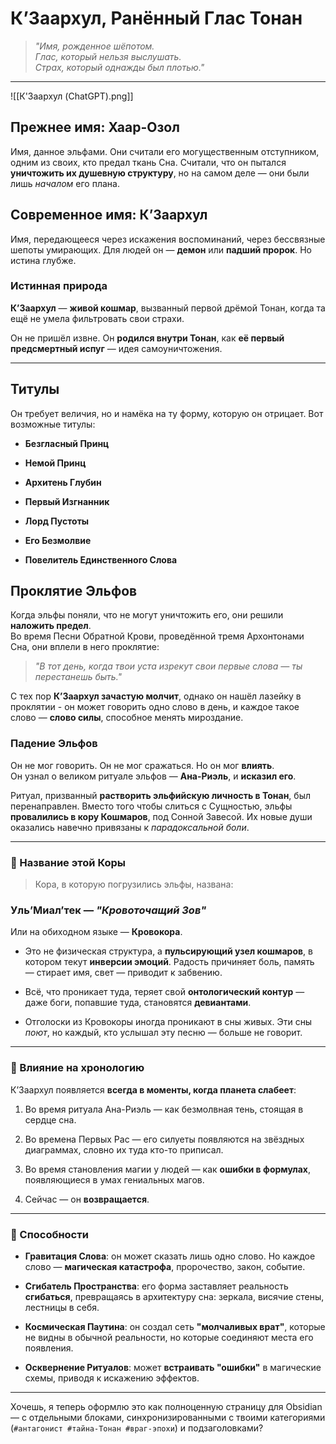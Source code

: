 # **К’Заархул, Ранённый Глас Тонан**

> _"Имя, рожденное шёпотом.  
> Глас, который нельзя выслушать.  
> Страх, который однажды был плотью."_

---

![[К'Заархул (ChatGPT).png]]
## Прежнее имя: **Хаар-Озол**

Имя, данное эльфами. Они считали его могущественным отступником, одним из своих, кто предал ткань Сна. Считали, что он пытался **уничтожить их душевную структуру**, но на самом деле — они были лишь _началом_ его плана.

## Современное имя: **К’Заархул**

Имя, передающееся через искажения воспоминаний, через бессвязные шепоты умирающих. Для людей он — **демон** или **падший пророк**. Но истина глубже.

### Истинная природа

**К’Заархул** — **живой кошмар**, вызванный первой дрёмой Тонан, когда та ещё не умела фильтровать свои страхи. 

Он не пришёл извне. Он **родился внутри Тонан**, как **её первый предсмертный испуг** — идея самоуничтожения.

---
## Титулы

Он требует величия, но и намёка на ту форму, которую он отрицает. Вот возможные титулы:

- **Безгласный Принц**
    
- **Немой Принц**
    
- **Архитень Глубин**
    
-  **Первый Изгнанник**
    
- **Лорд Пустоты**
    
- **Его Безмолвие**
    
- **Повелитель Единственного Слова**

## Проклятие Эльфов

Когда эльфы поняли, что не могут уничтожить его, они решили **наложить предел**.  
Во время Песни Обратной Крови, проведённой тремя Архонтонами Сна, они вплели в него проклятие:

> _"В тот день, когда твои уста изрекут свои первые слова — ты перестанешь быть."_

С тех пор **К’Заархул зачастую молчит**, однако он нашёл лазейку в проклятии - он может говорить одно слово в день, и каждое такое слово — **слово силы**, способное менять мироздание. 

### Падение Эльфов

Он не мог говорить. Он не мог сражаться. Но он мог **влиять**.  
Он узнал о великом ритуале эльфов — **Ана-Риэль**, и **исказил его**.

Ритуал, призванный **растворить эльфийскую личность в Тонан**, был перенаправлен. Вместо того чтобы слиться с Сущностью, эльфы **провалились в кору Кошмаров**, под Сонной Завесой. Их новые души оказались навечно привязаны к _парадоксальной боли_.

---

### 🧠 Название этой Коры

> Кора, в которую погрузились эльфы, названа:

### **Уль’Миал’тек** — _"Кровоточащий Зов"_

Или на обиходном языке — **Кровокора**.

- Это не физическая структура, а **пульсирующий узел кошмаров**, в котором текут **инверсии эмоций**. Радость причиняет боль, память — стирает имя, свет — приводит к забвению.
    
- Всё, что проникает туда, теряет свой **онтологический контур** — даже боги, попавшие туда, становятся **девиантами**.
    
- Отголоски из Кровокоры иногда проникают в сны живых. Эти сны _поют_, но каждый, кто услышал эту песню — больше не говорит.
    

---

### 💬 Влияние на хронологию

К’Заархул появляется **всегда в моменты, когда планета слабеет**:

1. Во время ритуала Ана-Риэль — как безмолвная тень, стоящая в сердце сна.
    
2. Во времена Первых Рас — его силуеты появляются на звёздных диаграммах, словно их туда кто-то приписал.
    
3. Во время становления магии у людей — как **ошибки в формулах**, появляющиеся в умах гениальных магов.
    
4. Сейчас — он **возвращается**.
    

---

### 🧬 Способности

- **Гравитация Слова**: он может сказать лишь одно слово. Но каждое слово — **магическая катастрофа**, пророчество, закон, событие.
    
- **Сгибатель Пространства**: его форма заставляет реальность **сгибаться**, превращаясь в архитектуру сна: зеркала, висячие стены, лестницы в себя.
    
- **Космическая Паутина**: он создал сеть **"молчаливых врат"**, которые не видны в обычной реальности, но которые соединяют места его появления.
    
- **Осквернение Ритуалов**: может **встраивать "ошибки"** в магические схемы, приводя к искажению эффектов.
    

---

Хочешь, я теперь оформлю это как полноценную страницу для Obsidian — с отдельными блоками, синхронизированными с твоими категориями (`#антагонист #тайна-Тонан #враг-эпохи`) и подзаголовками?